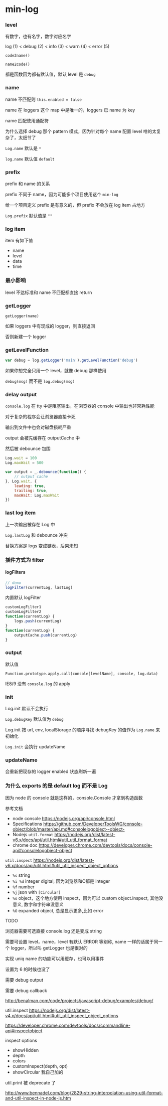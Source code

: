 # min-log

### level

有数字，也有名字，数字对应名字

log (1) < debug (2) < info (3) < warn (4) < error (5)

`code2name()`

`name2code()`

都是函数因为都有默认值，默认 level 是 `debug`


### name

name 不匹配则 `this.enabled = false`

name 在 loggers 这个 map 中是唯一的，loggers 已 name 为 key

name 匹配使用通配符

为什么选择 debug 那个 pattern 模式，因为针对每个 name 配置 level 啥的太复杂了，太细节了

`Log.name` 默认是 `*`

`log.name` 默认值 `default`


### prefix

prefix 和 name 的关系

prefix 不同于 name，因为可能多个项目使用这个 `min-log`

给一个项目定义 prefix 是有意义的，但 prefix 不会放在 log item 占地方

`Log.prefix` 默认值是 `""`


### log item

item 有如下值

- name
- level
- data
- time


### 最小影响

level 不达标准和 name 不匹配都直接 return


### getLogger

`getLogger(name)`

如果 loggers 中有现成的 logger，则直接返回

否则新建一个 logger


### getLevelFunction

```js
var debug = log.getLogger('main').getLevelFunction('debug')
```

如果你想完全只用一个 level，就像 debug 那样使用

`debug(msg)` 而不是 `log.debug(msg)`


### delay output

`console.log` 在 tty 中是阻塞输出，在浏览器的 console 中输出也非常耗性能

对于复杂的程序会让浏览器直接卡死

输出到文件中也会对磁盘损耗严重

output 会被先缓存在 outputCache 中

然后被 debounce 包围

```js
Log.wait = 100
Log.maxWait = 500

var output = _.debounce(function() {
	// output cache
}, Log.wait, {
	leading: true,
	trailing: true,
	maxWait: Log.maxWait
})
```

### last log item

上一次输出被存在 Log 中

`Log.lastLog` 和 debounce 冲突

替换方案是 logs 变成链表，后果未知


### 插件方式为 filter

#### logFilters

```js
// demo
logFilter(currentLog, lastLog)
```

内置默认 logFilter

```js
customLogFilter1
customLogFilter2
function(currentLog) {
	logs.push(currentLog)
}
function(currentLog) {
	outputCache.push(currentLog)
}
```


### output

默认值

`Function.prototype.apply.call(console[levelName], console, log.data)`

IE8/9 没有 `console.log` 的 apply


### init

Log.init 默认不会执行

`Log.debugKey` 默认值为 `debug`

Log.init 按 url, env, localStorage 的顺序寻找 debugKey 的值作为 `Log.name` 来初始化

`Log.init` 会执行 updateName


### updateName

会重新把现存的 logger enabled 状态刷新一遍


### 为什么 exports 的是 default log 而不是 Log

因为 node 的 console 就是这样的，console.Console 才拿到构造函数


参考文档

- node console https://nodejs.org/api/console.html
- Specifications <https://github.com/DeveloperToolsWG/console-object/blob/master/api.md#consolelogobject--object->
- Nodejs `util.format` <https://nodejs.org/dist/latest-v6.x/docs/api/util.html#util_util_format_format>
- chrome doc <https://developer.chrome.com/devtools/docs/console-api#consolelogobject-object>


`util.inspect` <https://nodejs.org/dist/latest-v6.x/docs/api/util.html#util_util_inspect_object_options>

- `%s` string
- `%i %d` integer digital, 因为浏览器和C都是 integer
- `%f` number
- `%j` json with `[Circular]`
- `%o` object，这个地方使用 inspect，因为可以 custom object.inspect, 其他没意义, 数字和字符串没意义
- `%O` expanded object, 总是显示更多,比如 error

TODO

浏览器需要可选直接 console.log 还是变成 string

需要可设置 level，name，level 有默认 ERROR 等别称, name 一样的话属于同一个 logger，所以叫 getLogger 也是很对的

实现 uniq name 的功能可以用缓存，也可以用事件


设置为 6 的时候也没了

需要 debug output

需要 debug callback

http://benalman.com/code/projects/javascript-debug/examples/debug/

util.inspect https://nodejs.org/dist/latest-v4.x/docs/api/util.html#util_util_inspect_object_options

https://developer.chrome.com/devtools/docs/commandline-api#inspectobject

inspect options

- showHidden
- depth
- colors
- customInspect(depth, opt)
- showCircular 我自己加的

util.print 被 deprecate 了

http://www.bennadel.com/blog/2829-string-interpolation-using-util-format-and-util-inspect-in-node-js.htm
